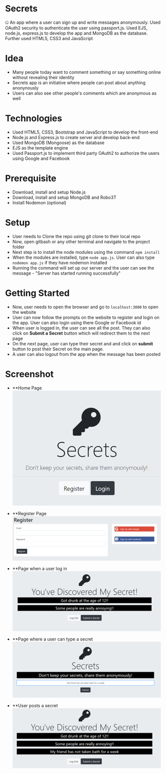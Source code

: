 # Secrets
🤐 An app where a user can sign up and write messages anonymously. Used OAuth2 security to authenticate the user using passport.js. Used EJS, node.js, express.js to develop the app and MongoDB as the database. Further used HTML5, CSS3 and JavaScript

# Idea
* Many people today want to comment something or say something online without revealing their identity
* Secrets app is an initiative where people can post about anything anonynously
* Users can also see other people's comments which are anonymous as well

# Technologies
* Used HTML5, CSS3, Bootstrap and JavaScript to develop the front-end
* Node.js and Express.js to create server and develop back-end
* Used MongoDB (Mongoose) as the database
* EJS as the template engine
* Used Passport.js to implement third party OAuth2 to authorize the users using Google and Facebook

# Prerequisite
* Download, install and setup Node.js
* Download, install and setup MongoDB and Robo3T
* Install Nodemon (optional)

# Setup
* User needs to Clone the repo using git clone to their local repo
* Now, open gitbash or any other terminal and navigate to the project folder
* Next step is to install the node modules using the command `npm install` 
* When the modules are installed, type `node app.js`. User can also type `nodemon app.js` if they have nodemon installed
* Running the command will set up our server and the user can see the message - "Server has started running successfully"

# Getting Started
* Now, user needs to open the browser and go to `localhost:3000` to open the website
* User can now follow the prompts on the website to register and login on the app. User can also login using there Google or Facebook id
* When user is logged in, the user can see all the post. They can also click on **Submit a Secret** button which will redirect them to the next page
* On the next page, user can type their secret and and click on **submit** button to post their Secret on the main page.
* A user can also logout from the app when the message has been posted

# Screenshot
* **Home Page
![](images/home-page.png)

* **Register Page
![](images/register.png)

* **Page when a user log in
![](images/page-after-login.png)

* **Page where a user can type a secret
![](images/secret-type.png)

* **User posts a secret
![](images/secret-posted.png)
